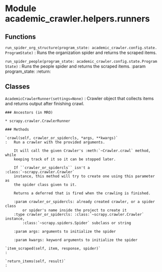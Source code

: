 Module academic_crawler.helpers.runners
=======================================

Functions
---------

    
`run_spider_org_structure(program_state: academic_crawler.config.state.ProgramState)`
:   Runs the organization spider and returns the scraped items.

    
`run_spider_people(program_state: academic_crawler.config.state.ProgramState)`
:   Runs the people spider and returns the scraped items.
    :param program_state:
    :return:

Classes
-------

`AcademicCrawlerRunner(settings=None)`
:   Crawler object that collects items and returns output after finishing crawl.

    ### Ancestors (in MRO)

    * scrapy.crawler.CrawlerRunner

    ### Methods

    `crawl(self, crawler_or_spidercls, *args, **kwargs)`
    :   Run a crawler with the provided arguments.
        
        It will call the given Crawler's :meth:`~Crawler.crawl` method, while
        keeping track of it so it can be stopped later.
        
        If ``crawler_or_spidercls`` isn't a :class:`~scrapy.crawler.Crawler`
        instance, this method will try to create one using this parameter as
        the spider class given to it.
        
        Returns a deferred that is fired when the crawling is finished.
        
        :param crawler_or_spidercls: already created crawler, or a spider class
            or spider's name inside the project to create it
        :type crawler_or_spidercls: :class:`~scrapy.crawler.Crawler` instance,
            :class:`~scrapy.spiders.Spider` subclass or string
        
        :param args: arguments to initialize the spider
        
        :param kwargs: keyword arguments to initialize the spider

    `item_scraped(self, item, response, spider)`
    :

    `return_items(self, result)`
    :